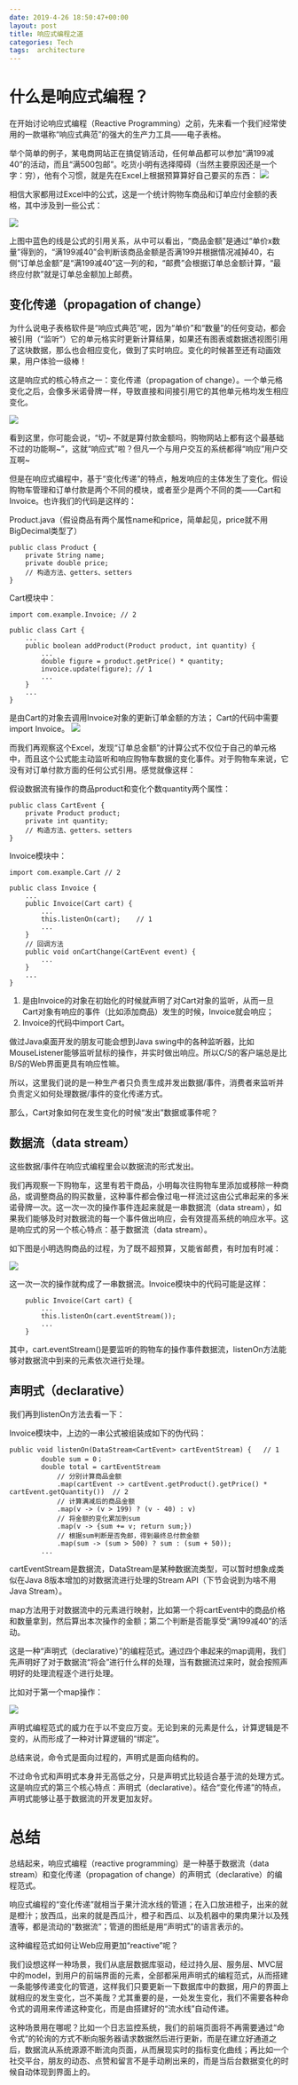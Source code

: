 ```yaml
---
date: 2019-4-26 18:50:47+00:00
layout: post
title: 响应式编程之道
categories: Tech
tags:  architecture
---
```


#  什么是响应式编程？
在开始讨论响应式编程（Reactive Programming）之前，先来看一个我们经常使用的一款堪称“响应式典范”的强大的生产力工具——电子表格。

举个简单的例子，某电商网站正在搞促销活动，任何单品都可以参加“满199减40”的活动，而且“满500包邮”。吃货小明有选择障碍（当然主要原因还是一个字：穷），他有个习惯，就是先在Excel上根据预算算好自己要买的东西：
![](../assets/reactive-programming-1.png)

相信大家都用过Excel中的公式，这是一个统计购物车商品和订单应付金额的表格，其中涉及到一些公式：

![](../assets/reactive-programming-2.png)

上图中蓝色的线是公式的引用关系，从中可以看出，“商品金额”是通过“单价x数量”得到的，“满199减40”会判断该商品金额是否满199并根据情况减掉40，右侧“订单总金额”是“满199减40”这一列的和，“邮费”会根据订单总金额计算，“最终应付款”就是订单总金额加上邮费。

##  变化传递（propagation of change）
为什么说电子表格软件是“响应式典范”呢，因为“单价”和“数量”的任何变动，都会被引用（“监听”）它的单元格实时更新计算结果，如果还有图表或数据透视图引用了这块数据，那么也会相应变化，做到了实时响应。变化的时候甚至还有动画效果，用户体验一级棒！

这是响应式的核心特点之一：变化传递（propagation of change）。一个单元格变化之后，会像多米诺骨牌一样，导致直接和间接引用它的其他单元格均发生相应变化。

![](../assets/reactive-programming-3.png)

看到这里，你可能会说，“切~ 不就是算付款金额吗，购物网站上都有这个最基础不过的功能啊~”，这就“响应式”啦？但凡一个与用户交互的系统都得“响应”用户交互啊~

但是在响应式编程中，基于“变化传递”的特点，触发响应的主体发生了变化。假设购物车管理和订单付款是两个不同的模块，或者至少是两个不同的类——Cart和Invoice。也许我们的代码是这样的：

Product.java（假设商品有两个属性name和price，简单起见，price就不用BigDecimal类型了）

```
public class Product {
    private String name;
    private double price;
    // 构造方法、getters、setters
}
```
Cart模块中：

```
import com.example.Invoice; // 2

public class Cart {
    ...
    public boolean addProduct(Product product, int quantity) {
        ...
        double figure = product.getPrice() * quantity;
        invoice.update(figure); // 1
        ...
    }
    ...
}
```
是由Cart的对象去调用Invoice对象的更新订单金额的方法；
Cart的代码中需要import Invoice。
![](../assets/reactive-programming-4.png)

而我们再观察这个Excel，发现“订单总金额”的计算公式不仅位于自己的单元格中，而且这个公式能主动监听和响应购物车数据的变化事件。对于购物车来说，它没有对订单付款方面的任何公式引用。感觉就像这样：

假设数据流有操作的商品product和变化个数quantity两个属性：

```
public class CartEvent {
    private Product product;
    private int quantity;
    // 构造方法、getters、setters
}
```
Invoice模块中：

```
import com.example.Cart // 2

public class Invoice {
    ...
    public Invoice(Cart cart) {
        ...
        this.listenOn(cart);    // 1
        ...
    }
    // 回调方法
    public void onCartChange(CartEvent event) {
        ...
    }
    ...
}
```

1. 是由Invoice的对象在初始化的时候就声明了对Cart对象的监听，从而一旦Cart对象有响应的事件（比如添加商品）发生的时候，Invoice就会响应；
2. Invoice的代码中import Cart。


做过Java桌面开发的朋友可能会想到Java swing中的各种监听器，比如MouseListener能够监听鼠标的操作，并实时做出响应。所以C/S的客户端总是比B/S的Web界面更具有响应性嘛。

所以，这里我们说的是一种生产者只负责生成并发出数据/事件，消费者来监听并负责定义如何处理数据/事件的变化传递方式。

那么，Cart对象如何在发生变化的时候“发出”数据或事件呢？

## 数据流（data stream）
这些数据/事件在响应式编程里会以数据流的形式发出。

我们再观察一下购物车，这里有若干商品，小明每次往购物车里添加或移除一种商品，或调整商品的购买数量，这种事件都会像过电一样流过这由公式串起来的多米诺骨牌一次。这一次一次的操作事件连起来就是一串数据流（data stream），如果我们能够及时对数据流的每一个事件做出响应，会有效提高系统的响应水平。这是响应式的另一个核心特点：基于数据流（data stream）。

如下图是小明选购商品的过程，为了既不超预算，又能省邮费，有时加有时减：

![](../assets/reactive-programming-5.png)

这一次一次的操作就构成了一串数据流。Invoice模块中的代码可能是这样：
```
    public Invoice(Cart cart) {
        ...
        this.listenOn(cart.eventStream());  
        ...
    }
```


其中，cart.eventStream()是要监听的购物车的操作事件数据流，listenOn方法能够对数据流中到来的元素依次进行处理。


## 声明式（declarative）
我们再到listenOn方法去看一下：

Invoice模块中，上边的一串公式被组装成如下的伪代码：

```
public void listenOn(DataStream<CartEvent> cartEventStream) {   // 1
        double sum = 0；
        double total = cartEventStream
            // 分别计算商品金额
            .map(cartEvent -> cartEvent.getProduct().getPrice() * cartEvent.getQuantity())  // 2
            // 计算满减后的商品金额
            .map(v -> (v > 199) ? (v - 40) : v)
            // 将金额的变化累加到sum
            .map(v -> {sum += v; return sum;})
            // 根据sum判断是否免邮，得到最终总付款金额
            .map(sum -> (sum > 500) ? sum : (sum + 50));
        ...
```

cartEventStream是数据流，DataStream是某种数据流类型，可以暂时想象成类似在Java 8版本增加的对数据流进行处理的Stream API（下节会说到为啥不用Java Stream）。

map方法用于对数据流中的元素进行映射，比如第一个将cartEvent中的商品价格和数量拿到，然后算出本次操作的金额；第二个判断是否能享受“满199减40”的活动。

这是一种“声明式（declarative）”的编程范式。通过四个串起来的map调用，我们先声明好了对于数据流“将会”进行什么样的处理，当有数据流过来时，就会按照声明好的处理流程逐个进行处理。

比如对于第一个map操作：

![](../assets/reactive-programming-6.png)

声明式编程范式的威力在于以不变应万变。无论到来的元素是什么，计算逻辑是不变的，从而形成了一种对计算逻辑的“绑定”。

总结来说，命令式是面向过程的，声明式是面向结构的。

不过命令式和声明式本身并无高低之分，只是声明式比较适合基于流的处理方式。这是响应式的第三个核心特点：声明式（declarative）。结合“变化传递”的特点，声明式能够让基于数据流的开发更加友好。

# 总结

总结起来，响应式编程（reactive programming）是一种基于数据流（data stream）和变化传递（propagation of change）的声明式（declarative）的编程范式。

响应式编程的“变化传递”就相当于果汁流水线的管道；在入口放进橙子，出来的就是橙汁；放西瓜，出来的就是西瓜汁，橙子和西瓜、以及机器中的果肉果汁以及残渣等，都是流动的“数据流”；管道的图纸是用“声明式”的语言表示的。

这种编程范式如何让Web应用更加“reactive”呢？

我们设想这样一种场景，我们从底层数据库驱动，经过持久层、服务层、MVC层中的model，到用户的前端界面的元素，全部都采用声明式的编程范式，从而搭建一条能够传递变化的管道，这样我们只要更新一下数据库中的数据，用户的界面上就相应的发生变化，岂不美哉？尤其重要的是，一处发生变化，我们不需要各种命令式的调用来传递这种变化，而是由搭建好的“流水线”自动传递。

这种场景用在哪呢？比如一个日志监控系统，我们的前端页面将不再需要通过“命令式”的轮询的方式不断向服务器请求数据然后进行更新，而是在建立好通道之后，数据流从系统源源不断流向页面，从而展现实时的指标变化曲线；再比如一个社交平台，朋友的动态、点赞和留言不是手动刷出来的，而是当后台数据变化的时候自动体现到界面上的。

